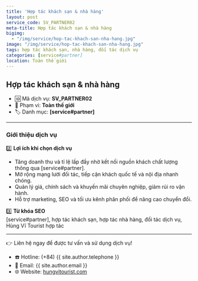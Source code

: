 ```yaml
---
title: 'Hợp tác khách sạn & nhà hàng'
layout: post
service_code: SV_PARTNER02
meta-title: Hợp tác khách sạn & nhà hàng
bigimg:
  - "/img/service/hop-tac-khach-san-nha-hang.jpg"
image: "/img/service/hop-tac-khach-san-nha-hang.jpg"
tags: hợp tác khách sạn, nhà hàng, đối tác dịch vụ
categories: [service#partner]
location: Toàn thế giới
---
```


## Hợp tác khách sạn & nhà hàng

- 🆔 Mã dịch vụ: **SV_PARTNER02**
- 📍 Phạm vi: **Toàn thế giới**
- 🏷️ Danh mục: **[service#partner]**

---

### Giới thiệu dịch vụ

2️⃣ **Lợi ích khi chọn dịch vụ**  
- Tăng doanh thu và tỉ lệ lấp đầy nhờ kết nối nguồn khách chất lượng thông qua [service#partner].  
- Mở rộng mạng lưới đối tác, tiếp cận khách quốc tế và nội địa nhanh chóng.  
- Quản lý giá, chính sách và khuyến mãi chuyên nghiệp, giảm rủi ro vận hành.  
- Hỗ trợ marketing, SEO và tối ưu kênh phân phối để nâng cao chuyển đổi.  

3️⃣ **Từ khóa SEO**  
[service#partner], hợp tác khách sạn, hợp tác nhà hàng, đối tác dịch vụ, Hùng Vĩ Tourist hợp tác

---

👉 Liên hệ ngay để được tư vấn và sử dụng dịch vụ!

- ☎️ Hotline: (+84) {{ site.author.telephone }}
- 📧 Email: {{ site.author.email }}
- 🌐 Website: [hungvitourist.com](https://hungvitourist.com)

